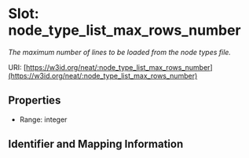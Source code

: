 # Slot: node_type_list_max_rows_number
_The maximum number of lines to be loaded from the node types file._


URI: [https://w3id.org/neat/:node_type_list_max_rows_number](https://w3id.org/neat/:node_type_list_max_rows_number)



<!-- no inheritance hierarchy -->


## Properties

 * Range: integer



## Identifier and Mapping Information





